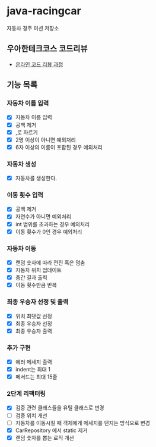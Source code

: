 # java-racingcar

자동차 경주 미션 저장소

## 우아한테크코스 코드리뷰

- [온라인 코드 리뷰 과정](https://github.com/woowacourse/woowacourse-docs/blob/master/maincourse/README.md)

## 기능 목록

### 자동차 이름 입력

- [x] 자동차 이름 입력
- [x] 공백 제거
- [x] ,로 자르기
- [x] 2명 이상이 아니면 예외처리
- [x] 6자 이상의 이름이 포함된 경우 예외처리

### 자동차 생성

- [x] 자동차를 생성한다.

### 이동 횟수 입력

- [x] 공백 제거
- [x] 자연수가 아니면 예외처리
- [x] int 범위를 초과하는 경우 예외처리
- [x] 이동 횟수가 0인 경우 예외처리

### 자동차 이동

- [x] 랜덤 숫자에 따라 전진 혹은 멈춤
- [x] 자동차 위치 업데이트
- [x] 중간 결과 출력
- [x] 이동 횟수만큼 반복

### 최종 우승자 선정 및 출력

- [x] 위치 최댓값 선정
- [x] 최종 우승자 선정
- [x] 최종 우승자 출력

### 추가 구현

- [x] 에러 메세지 출력
- [x] indent는 최대 1
- [x] 메서드는 최대 15줄

### 2단계 리팩터링

- [x] 검증 관련 클래스들을 유틸 클래스로 변경
- [ ] 검증 위치 개선
- [ ] 자동차를 이동시킬 때 객체에게 메세지를 던지는 방식으로 변경
- [x] CarRepository 에서 static 제거
- [x] 랜덤 숫자를 뽑는 로직 개선
